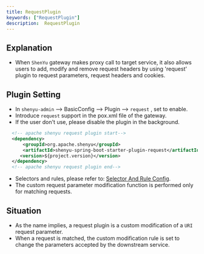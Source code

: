 ```yaml
---
title: RequestPlugin
keywords: ["RequestPlugin"]
description:  RequestPlugin
---
```


## Explanation

* When `ShenYu` gateway makes proxy call to target service, it also allows users to add, modify and remove request headers by using 'request' plugin to request parameters, request headers and cookies.

## Plugin Setting

* In `shenyu-admin` --> BasicConfig --> Plugin --> `request` , set to enable.
* Introduce `request` support in the pox.xml file of the gateway.
* If the user don't use, please disable the plugin in the background.

```xml
  <!-- apache shenyu request plugin start-->
  <dependency>
      <groupId>org.apache.shenyu</groupId>
      <artifactId>shenyu-spring-boot-starter-plugin-request</artifactId>
     <version>${project.version}</version>
  </dependency>
  <!-- apache shenyu request plugin end-->
```

* Selectors and rules, please refer to: [Selector And Rule Config](../../user-guide/admin-usage/selector-and-rule).
* The custom request parameter modification function is performed only for matching requests.

## Situation

* As the name implies, a request plugin is a custom modification of a `URI` request parameter.
* When a request is matched, the custom modification rule is set to change the parameters accepted by the downstream service.
